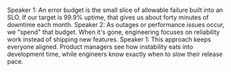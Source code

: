 Speaker 1: An error budget is the small slice of allowable failure built into an SLO. If our target is 99.9% uptime, that gives us about forty minutes of downtime each month.
Speaker 2: As outages or performance issues occur, we "spend" that budget. When it's gone, engineering focuses on reliability work instead of shipping new features.
Speaker 1: This approach keeps everyone aligned. Product managers see how instability eats into development time, while engineers know exactly when to slow their release pace.
